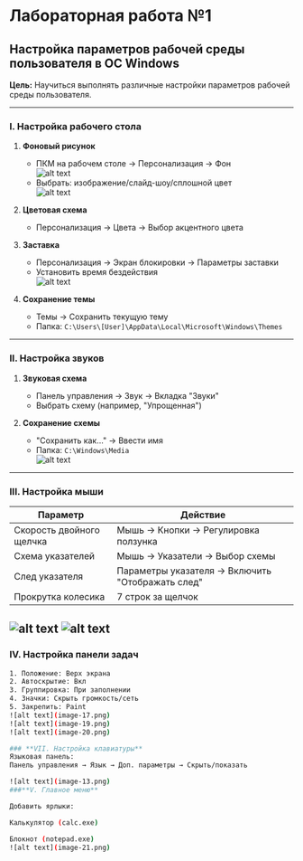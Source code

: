 # Лабораторная работа №1  
## Настройка параметров рабочей среды пользователя в ОС Windows  

**Цель:** Научиться выполнять различные настройки параметров рабочей среды пользователя.  

---

### **I. Настройка рабочего стола**  
1. **Фоновый рисунок**  
   - ПКМ на рабочем столе → Персонализация → Фон  
   ![alt text](image-22.png)
   - Выбрать: изображение/слайд-шоу/сплошной цвет  
![alt text](image-11.png)
2. **Цветовая схема**  
   - Персонализация → Цвета → Выбор акцентного цвета  

3. **Заставка**  
   - Персонализация → Экран блокировки → Параметры заставки  
   - Установить время бездействия  
![alt text](image-12.png)
4. **Сохранение темы**  
   - Темы → Сохранить текущую тему  
   - Папка: `C:\Users\[User]\AppData\Local\Microsoft\Windows\Themes`  

---

### **II. Настройка звуков**  
1. **Звуковая схема**  
   - Панель управления → Звук → Вкладка "Звуки"  
   - Выбрать схему (например, "Упрощенная")  

2. **Сохранение схемы**  
   - "Сохранить как..." → Ввести имя  
   - Папка: `C:\Windows\Media`  
![alt text](image-16.png)
---

### **III. Настройка мыши**  
| Параметр               | Действие |
|------------------------|----------|
| Скорость двойного щелчка | Мышь → Кнопки → Регулировка ползунка |
| Схема указателей       | Мышь → Указатели → Выбор схемы |
| След указателя         | Параметры указателя → Включить "Отображать след" |
| Прокрутка колесика     | 7 строк за щелчок |
![alt text](image-14.png)
![alt text](image-15.png)
---

### **IV. Настройка панели задач**  
```bash
1. Положение: Верх экрана
2. Автоскрытие: Вкл
3. Группировка: При заполнении
4. Значки: Скрыть громкость/сеть
5. Закрепить: Paint
![alt text](image-17.png)
![alt text](image-19.png)
![alt text](image-20.png)

### **VII. Настройка клавиатуры**
Языковая панель:
Панель управления → Язык → Доп. параметры → Скрыть/показать

![alt text](image-13.png)
###**V. Главное меню**

Добавить ярлыки:

Калькулятор (calc.exe)

Блокнот (notepad.exe)
![alt text](image-21.png)